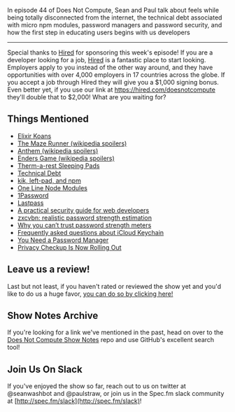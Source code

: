 In episode 44 of Does Not Compute, Sean and Paul talk about feels while being totally disconnected from the internet, the technical debt associated with micro npm modules, password managers and password security, and how the first step in educating users begins with us developers

---

Special thanks to [Hired](https://hired.com/doesnotcompute) for sponsoring this week's episode! If you are a developer looking for a job, [Hired](https://hired.com/doesnotcompute) is a fantastic place to start looking. Employers apply to you instead of the other way around, and they have opportunities with over 4,000 employers in 17 countries across the globe. If you accept a job through Hired they will give you a $1,000 signing bonus. Even better yet, if you use our link at https://hired.com/doesnotcompute they'll double that to $2,000! What are you waiting for?

## Things Mentioned

* [Elixir Koans](http://elixirkoans.io/)
* [The Maze Runner (wikipedia spoilers)](https://en.wikipedia.org/wiki/The_Maze_Runner)
* [Anthem (wikipedia spoilers)](https://en.wikipedia.org/wiki/Anthem_(novella))
* [Enders Game (wikipedia spoilers)](https://en.wikipedia.org/wiki/Ender%27s_Game)
* [Therm-a-rest Sleeping Pads](https://www.rei.com/b/therm-a-rest?s_kwcid=PS_Google|401_1500672|thermarest%20sleep%20pads|NB|a0bcd92b-be21-45c7-9e90-dd2ca8a3b9f2|kwd-4291068435&gclid=CMWtgKyVs84CFQEmhgod8AgAMw)
* [Technical Debt](https://en.wikipedia.org/wiki/Technical_debt)
* [kik, left-pad, and npm](http://blog.npmjs.org/post/141577284765/kik-left-pad-and-npm)
* [One Line Node Modules](https://github.com/sindresorhus/ama/issues/10)
* [1Password](https://1password.com/)
* [Lastpass](http://lastpass.com)
* [A practical security guide for web developers](https://github.com/FallibleInc/security-guide-for-developers)
* [zxcvbn: realistic password strength estimation](https://blogs.dropbox.com/tech/2012/04/zxcvbn-realistic-password-strength-estimation/)
* [Why you can’t trust password strength meters](https://nakedsecurity.sophos.com/2015/03/02/why-you-cant-trust-password-strength-meters/)
* [Frequently asked questions about iCloud Keychain](https://support.apple.com/en-us/HT204085)
* [You Need a Password Manager](http://www.wired.com/2016/01/you-need-a-password-manager/)
* [Privacy Checkup Is Now Rolling Out](http://newsroom.fb.com/news/2014/09/privacy-checkup-is-now-rolling-out/)

## Leave us a review!

Last but not least, if you haven't rated or reviewed the show yet and you'd like to do us a huge favor, [you can do so by clicking here!](https://itunes.apple.com/us/podcast/does-not-compute/id1048731980?mt=2)

## Show Notes Archive

If you're looking for a link we've mentioned in the past, head on over to the [Does Not Compute Show Notes](https://github.com/seanwash/dnccast-show-notes) repo and use GitHub's excellent search tool!

## Join Us On Slack

If you've enjoyed the show so far, reach out to us on twitter at @seanwashbot and @paulstraw, or join us in the Spec.fm slack community at [http://spec.fm/slack](http://spec.fm/slack)!
